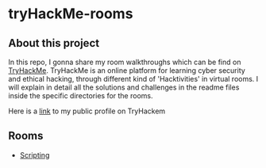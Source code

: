 # tryHackMe-rooms

## About this project

In this repo, I gonna share my room walkthroughs which can be find on [TryHackMe](https://tryhackme.com/).
TryHackMe is an online platform for learning cyber security and ethical hacking, through different kind of 'Hacktivities' in virtual rooms. I will explain in detail all the solutions and challenges in the readme files inside the specific directories for the rooms.

Here is a [link](https://tryhackme.com/p/yoto) to my public profile on TryHackem

## Rooms

* [Scripting](https://github.com/iljaSL/tryHackMe-rooms/tree/main/Scripting)
